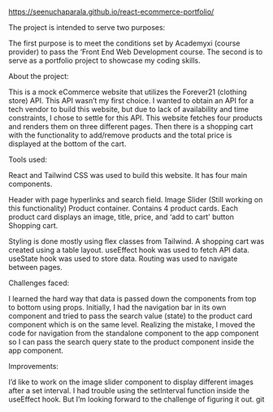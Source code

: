 https://seenuchaparala.github.io/react-ecommerce-portfolio/

 
The project is intended to serve two purposes:

The first purpose is to meet the conditions set by Academyxi (course provider) to pass the ‘Front End Web Development course.
The second is to serve as a portfolio project to showcase my coding skills.

About the project:

This is a mock eCommerce website that utilizes the Forever21 (clothing store) API. This API wasn’t my first choice. I wanted to obtain an API for a tech vendor to build this website, but due to lack of availability and time constraints, I chose to settle for this API. This website fetches four products and renders them on three different pages. Then there is a shopping cart with the functionality to add/remove products and the total price is displayed at the bottom of the cart.

Tools used:

React and Tailwind CSS was used to build this website. It has four main components.

Header with page hyperlinks and search field.
Image Slider (Still working on this functionality)
Product container. Contains 4 product cards. Each product card displays an image, title, price, and ‘add to cart' button
Shopping cart.

Styling is done mostly using flex classes from Tailwind. A shopping cart was created using a table layout. useEffect hook was used to fetch API data. useState hook was used to store data. Routing was used to navigate between pages.

Challenges faced:

I learned the hard way that data is passed down the components from top to bottom using props. Initially, I had the navigation bar in its own component and tried to pass the search value (state) to the product card component which is on the same level. Realizing the mistake, I moved the code for navigation from the standalone component to the app component so I can pass the search query state to the product component inside the app component.

Improvements:

I’d like to work on the image slider component to display different images after a set interval. I had trouble using the setInterval function inside the useEffect hook. But I’m looking forward to the challenge of figuring it out.
git